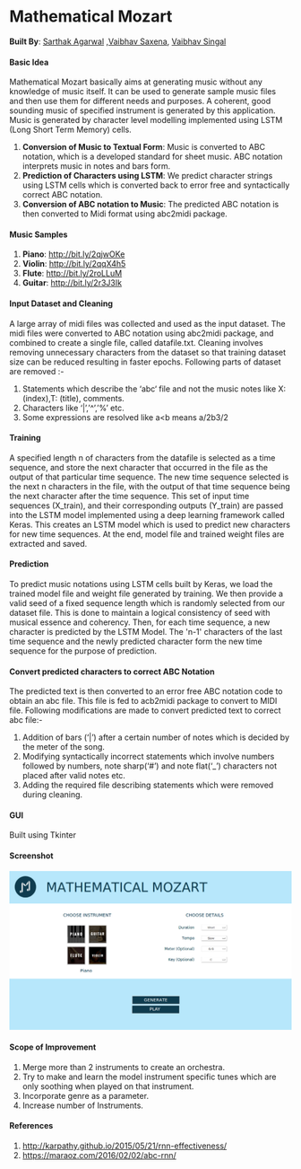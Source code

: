 # Mathematical Mozart

__Built By__: [Sarthak Agarwal](https://github.com/sarthakagarwal18) ,[Vaibhav Saxena](https://github.com/vaibhavsaxena1), [Vaibhav Singal](https://github.com/vaibhavsingal1996)

#### Basic Idea
Mathematical Mozart basically aims at generating music without any knowledge of music itself. It can be used to generate sample music files and then use them for different needs and purposes.
A coherent, good sounding music of specified instrument is generated by this application. Music is generated by character level modelling implemented using LSTM (Long Short Term Memory) cells. 
1. __Conversion of Music to Textual Form__: Music is converted to ABC notation, which is a developed standard for sheet music. ABC notation interprets music in notes and bars form.
2. __Prediction of Characters using LSTM__: We predict character strings using LSTM cells which is converted back to error free and syntactically correct ABC notation.
3. __Conversion of ABC notation to Music__: The predicted ABC notation is then converted to Midi format using abc2midi package.

#### Music Samples
1. __Piano__: http://bit.ly/2qjwOKe
2. __Violin__: http://bit.ly/2qqX4h5
3. __Flute__: http://bit.ly/2roLLuM
4. __Guitar__: http://bit.ly/2r3J3Ik

#### Input Dataset and Cleaning
A large array of midi files was collected and used as the input dataset. The midi files were converted to ABC notation using abc2midi package, and combined to create a single file, called datafile.txt.
Cleaning involves removing unnecessary characters from the dataset so that training dataset size can be reduced resulting in faster epochs.
Following parts of dataset are removed :-
1. Statements which describe the ‘abc‘ file and not the music notes like X: (index),T: (title), comments.
2. Characters like ‘|’,’^’,’%’ etc.
3. Some expressions are resolved like a<b means a/2b3/2

#### Training
A specified length n of characters from the datafile is selected as a time sequence, and store the next character that occurred in the file as the output of that particular time sequence.
The new time sequence selected is the next n characters in the file, with the output of that time sequence being the next character after the time sequence.
This set of input time sequences (X_train), and their corresponding outputs (Y_train) are passed into the LSTM model implemented using a deep learning framework called Keras. This creates an LSTM model which is used to predict new characters for new time sequences. At the end, model file and trained weight files are extracted and saved.

#### Prediction
To predict music notations using LSTM cells built by Keras, we load the trained model file and weight file generated by training. We then provide a valid seed of a fixed sequence length which is randomly selected from our dataset file. This is done to maintain a logical consistency of seed with musical essence and coherency.
Then, for each time sequence, a new character is predicted by the LSTM Model. The 'n-1' characters of the last time sequence and the newly predicted character form the new time sequence for the purpose of prediction.

#### Convert predicted characters to correct ABC Notation
The predicted text is then converted to an error free ABC notation code to obtain an abc file. This file is fed to acb2midi package to convert to MIDI file. Following modifications are made to convert predicted text to correct abc file:-
1. Addition of bars (‘|’) after a certain number of notes which is decided by the meter of the song.
2. Modifying syntactically incorrect statements which involve numbers followed by numbers, note sharp(‘#’) and note flat(‘_’) characters not placed after valid notes etc. 
3. Adding the required file describing statements which were removed during cleaning.

#### GUI
Built using Tkinter

#### Screenshot

![](/Screenshot.jpg?raw=true)


#### Scope of Improvement
1. Merge more than 2 instruments to create an orchestra.
2. Try to make and learn the model instrument specific tunes which are only soothing when played on that instrument.
3. Incorporate genre as a parameter.
4. Increase number of Instruments.

#### References
1. http://karpathy.github.io/2015/05/21/rnn-effectiveness/
2. https://maraoz.com/2016/02/02/abc-rnn/
